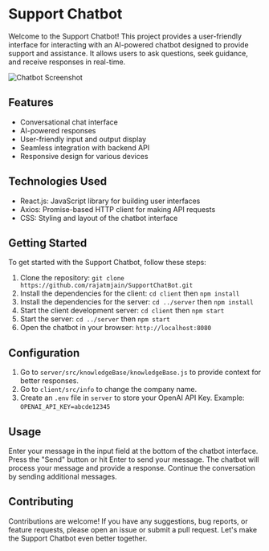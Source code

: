 # Support Chatbot

Welcome to the Support Chatbot! This project provides a user-friendly interface for interacting with an AI-powered chatbot designed to provide support and assistance. It allows users to ask questions, seek guidance, and receive responses in real-time.

![Chatbot Screenshot](/path/to/screenshot.png)

## Features

- Conversational chat interface
- AI-powered responses
- User-friendly input and output display
- Seamless integration with backend API
- Responsive design for various devices

## Technologies Used

- React.js: JavaScript library for building user interfaces
- Axios: Promise-based HTTP client for making API requests
- CSS: Styling and layout of the chatbot interface

## Getting Started

To get started with the Support Chatbot, follow these steps:

1. Clone the repository: `git clone https://github.com/rajatmjain/SupportChatBot.git`
2. Install the dependencies for the client: `cd client` then `npm install`
3. Install the dependencies for the server: `cd ../server` then `npm install`
4. Start the client development server: `cd client` then `npm start`
5. Start the server: `cd ../server` then `npm start`
6. Open the chatbot in your browser: `http://localhost:8080`

## Configuration

1. Go to `server/src/knowledgeBase/knowledgeBase.js` to provide context for better responses.
2. Go to `client/src/info` to change the company name.
3. Create an `.env` file in `server` to store your OpenAI API Key. Example: `OPENAI_API_KEY=abcde12345`

## Usage

Enter your message in the input field at the bottom of the chatbot interface.
Press the "Send" button or hit Enter to send your message.
The chatbot will process your message and provide a response.
Continue the conversation by sending additional messages.

## Contributing

Contributions are welcome! If you have any suggestions, bug reports, or feature requests, please open an issue or submit a pull request. Let's make the Support Chatbot even better together.
